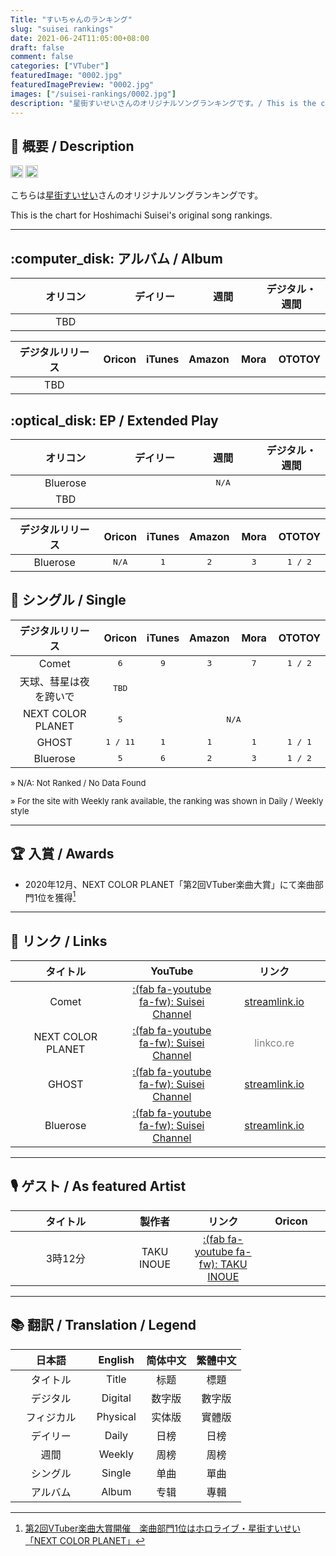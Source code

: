 ```yaml
---
Title: "すいちゃんのランキング"
slug: "suisei rankings"
date: 2021-06-24T11:05:00+08:00
draft: false
comment: false
categories: ["VTuber"]
featuredImage: "0002.jpg"
featuredImagePreview: "0002.jpg"
images: ["/suisei-rankings/0002.jpg"]
description: "星街すいせいさんのオリジナルソングランキングです。/ This is the chart for Hoshimachi Suisei's original song rankings."
---
```


## :memo: 概要 / Description

<a href="https://twitter.com/suisei_hosimati"><img src="https://img.shields.io/badge/Twitter-@suisei__hosimati-0075bd?style=flat-square&logo=twitter" height="20"></img></a> <a href="https://www.youtube.com/channel/UC5CwaMl1eIgY8h02uZw7u8A"><img src="https://img.shields.io/badge/YouTube-Suisei%20Channel-d40000?style=flat-square&logo=youtube" height="20"></img></a>

こちらは[星街すいせい](https://twitter.com/suisei_hosimati)さんのオリジナルソングランキングです。

This is the chart for Hoshimachi Suisei's original song rankings.

<!--more-->

---

## :computer_disk: アルバム / Album

<!--Album Oricon start-->

<table>
	<thead>
	<tr>
		<th style="text-align:center" width=35%>オリコン</th>
		<th style="text-align:center" width=21.67%>デイリー</th>
		<th style="text-align:center" width=21.67%>週間</th>
		<th style="text-align:center" width=21.67%>デジタル・週間</th>
	</tr>
	</thead>
	<tbody>
		<tr>
			<td style="text-align:center">TBD</td>
			<td style="text-align:center"><font face="monospace"></font></td> <!--Phy Daily-->
			<td style="text-align:center"><font face="monospace"></font></td> <!--Phy Weekly-->
			<td style="text-align:center"><font face="monospace"></font></td> <!--Digital Weekly-->
		</tr>
	</tbody>
</table>

<!--Album Oricon end-->

<!--Album other site start-->

<table>
	<thead>
		<tr>
			<th style="text-align:center" width=35%>デジタルリリース</th>
			<th style="text-align:center" width=13%>Oricon</th>
			<th style="text-align:center" width=13%>iTunes</th>
			<th style="text-align:center" width=13%>Amazon</th>
			<th style="text-align:center" width=13%>Mora</th>
			<th style="text-align:center" width=13%>OTOTOY</th>
		</tr>
	</thead>
	<tbody>
		<tr>
			<td style="text-align:center">TBD</td>
			<td style="text-align:center"><font face="monospace"></font></td> <!--Oricon-->
			<td style="text-align:center"><font face="monospace"></font></td> <!--iTunes-->
			<td style="text-align:center"><font face="monospace"></font></td> <!--Amazon-->
			<td style="text-align:center"><font face="monospace"></font></td> <!--Mora-->
			<td style="text-align:center"><font face="monospace"></font></td> <!--OTOTOY-->
		</tr>
	</tbody>
</table>

<!--Album other site end-->

## :optical_disk: EP / Extended Play

<!--EP Oricon start-->

<table>
	<thead>
		<tr>
			<th style="text-align:center" width=35%>オリコン</th>
			<th style="text-align:center" width=21.67%>デイリー</th>
			<th style="text-align:center" width=21.67%>週間</th>
			<th style="text-align:center" width=21.67%>デジタル・週間</th>
		</tr>
	</thead>
	<tbody>
		<tr>
			<td style="text-align:center">Bluerose</td>
			<td style="text-align:center" colspan=3><font face="monospace">N/A</font></td>
		</tr>
		<tr>
			<td style="text-align:center">TBD</td>
			<td style="text-align:center"><font face="monospace"></font></td> <!--Phy Daily-->
			<td style="text-align:center"><font face="monospace"></font></td> <!--Phy Weekly-->
			<td style="text-align:center"><font face="monospace"></font></td> <!--Digital Weekly-->
		</tr>
	</tbody>
</table>

<!--EP Oricon end-->

<!--EP other site start-->

<table>
	<thead>
		<tr>
			<th style="text-align:center" width=35%>デジタルリリース</th>
			<th style="text-align:center" width=13%>Oricon</th>
			<th style="text-align:center" width=13%>iTunes</th>
			<th style="text-align:center" width=13%>Amazon</th>
			<th style="text-align:center" width=13%>Mora</th>
			<th style="text-align:center" width=13%>OTOTOY</th>
		</tr>
	</thead>
	<tbody>
		<tr>
			<td style="text-align:center">Bluerose</td>
			<td style="text-align:center"><font face="monospace">N/A</font></td> <!--Oricon-->
			<td style="text-align:center"><font face="monospace">1</font></td> <!--iTunes-->
			<td style="text-align:center"><font face="monospace">2</font></td> <!--Amazon-->
			<td style="text-align:center"><font face="monospace">3</font></td> <!--Mora-->
			<td style="text-align:center"><font face="monospace">1 / 2</font></td> <!--OTOTOY-->
		</tr>
	</tbody>
</table>

<!--EP other site end-->

## :musical_note: シングル / Single

<table>
	<thead>
		<tr>
			<th style="text-align:center" width=35%>デジタルリリース</th>
			<th style="text-align:center" width=13%>Oricon</th>
			<th style="text-align:center" width=13%>iTunes</th>
			<th style="text-align:center" width=13%>Amazon</th>
			<th style="text-align:center" width=13%>Mora</th>
			<th style="text-align:center" width=13%>OTOTOY</th>
		</tr>
	</thead>
	<tbody>
		<tr>
			<td style="text-align:center">Comet</td>
			<td style="text-align:center"><font face="monospace">6</font></td> <!--Oricon-->
			<td style="text-align:center"><font face="monospace">9</font></td> <!--iTunes-->
			<td style="text-align:center"><font face="monospace">3</font></td> <!--Amazon-->
			<td style="text-align:center"><font face="monospace">7</font></td> <!--Mora-->
			<td style="text-align:center"><font face="monospace">1 / 2</font></td> <!--OTOTOY-->
		</tr>
		<tr>
			<td style="text-align:center">天球、彗星は夜を跨いで</td>
			<td style="text-align:center"><font face="monospace">TBD</font></td> <!--Oricon-->
			<td style="text-align:center"><font face="monospace"></font></td> <!--iTunes-->
			<td style="text-align:center"><font face="monospace"></font></td> <!--Amazon-->
			<td style="text-align:center"><font face="monospace"></font></td> <!--Mora-->
			<td style="text-align:center"><font face="monospace"></font></td> <!--OTOTOY-->
		</tr>
		<tr>
			<td style="text-align:center">NEXT COLOR PLANET</td>
			<td style="text-align:center"><font face="monospace">5</font></td> <!--Oricon-->
			<td style="text-align:center" colspan=4><font face="monospace">N/A</font></td>
		</tr>
		<tr>
			<td style="text-align:center">GHOST</td>
			<td style="text-align:center"><font face="monospace">1 / 11</font></td> <!--Oricon-->
			<td style="text-align:center"><font face="monospace">1</font></td> <!--iTunes-->
			<td style="text-align:center"><font face="monospace">1</font></td> <!--Amazon-->
			<td style="text-align:center"><font face="monospace">1</font></td> <!--Mora-->
			<td style="text-align:center"><font face="monospace">1 / 1</font></td> <!--OTOTOY-->
		</tr>
		<tr>
			<td style="text-align:center">Bluerose</td>
			<td style="text-align:center"><font face="monospace">5</font></td> <!--Oricon-->
			<td style="text-align:center"><font face="monospace">6</font></td> <!--iTunes-->
			<td style="text-align:center"><font face="monospace">2</font></td> <!--Amazon-->
			<td style="text-align:center"><font face="monospace">3</font></td> <!--Mora-->
			<td style="text-align:center"><font face="monospace">1 / 2</font></td> <!--OTOTOY-->
		</tr>
	</tbody>
</table>

<font size="2">

» N/A: Not Ranked / No Data Found

» For the site with Weekly rank available, the ranking was shown in Daily / Weekly style

</font>

---

## :trophy: 入賞 / Awards

- 2020年12月、NEXT COLOR PLANET「第2回VTuber楽曲大賞」にて楽曲部門1位を獲得[^1]

---

## :link: リンク / Links

<table>
	<thead>
		<tr>
			<th style="text-align:center" width=35%>タイトル</th>
			<th style="text-align:center" width=32.5%>YouTube</th>
			<th style="text-align:center" width=32.5%>リンク</th>
		</tr>
	</thead>
	<tbody>
		<tr>
			<td style="text-align:center">Comet</td>
			<td style="text-align:center"><a href="https://www.youtube.com/watch?v=3cqV5BKJHyk">:(fab fa-youtube fa-fw): Suisei Channel</a></td>
			<td style="text-align:center"><a href="https://suisei.streamlink.to/bluerose"><i class="fas fa-meteor"></i> streamlink.io</a></td>
		</tr>
		<tr>
			<td style="text-align:center">NEXT COLOR PLANET</td>
			<td style="text-align:center"><a href="https://www.youtube.com/watch?v=vQHVGXdcqEQ">:(fab fa-youtube fa-fw): Suisei Channel</a></td>
			<td style="text-align:center"><font color="grey"><i class="fas fa-link"></i> linkco.re</font></td>
		</tr>
		<tr>
			<td style="text-align:center">GHOST</td>
			<td style="text-align:center"><a href="https://www.youtube.com/watch?v=IKKar5SS29E">:(fab fa-youtube fa-fw): Suisei Channel</a></td>
			<td style="text-align:center"><a href="https://suisei.streamlink.to/GHOST"><i class="fas fa-ghost"></i> streamlink.io</a></td>
		</tr>
		<tr>
			<td style="text-align:center">Bluerose</td>
			<td style="text-align:center"><a href="https://www.youtube.com/watch?v=ZfDYRy17CBY">:(fab fa-youtube fa-fw): Suisei Channel</a></td>
			<td style="text-align:center"><a href="https://suisei.streamlink.to/bluerose"><i class="fas fa-meteor"></i> streamlink.io</a></td>
		</tr>
	</tbody>
</table>

---

## :studio_microphone: ゲスト / As featured Artist

<table>
	<thead>
	<tr>
		<th style="text-align:center" width=35%>タイトル</th>
		<th style="text-align:center" width=21.67%>製作者</th>
		<th style="text-align:center" width=21.67%>リンク</th>
		<th style="text-align:center" width=21.67%>Oricon</th>
	</tr>
	</thead>
	<tbody>
		<tr>
			<td style="text-align:center">3時12分</td>
			<td style="text-align:center">TAKU INOUE</td> <!--Phy Daily-->
			<td style="text-align:center"><a href="https://www.youtube.com/watch?v=vQHVGXdcqEQ">:(fab fa-youtube fa-fw): TAKU INOUE</a></td> <!--Phy Weekly-->
			<td style="text-align:center"><font face="monospace"></font></td> <!--Digital Weekly-->
		</tr>
	</tbody>
</table>

---

## :books: 翻訳 / Translation / Legend

<table>
	<thead>
		<tr>
			<th style="text-align:center" width=35%>日本語</th>
			<th style="text-align:center" width=21.67%>English</th>
			<th style="text-align:center" width=21.67%>简体中文</th>
			<th style="text-align:center" width=21.67%>繁體中文</th>
		</tr>
	</thead>
	<tbody>
		<tr>
			<td style="text-align:center">タイトル</td>
			<td style="text-align:center">Title</td>
			<td style="text-align:center">标题</td>
			<td style="text-align:center">標題</td>
		</tr>
		<tr>
			<td style="text-align:center">デジタル</td>
			<td style="text-align:center">Digital</td>
			<td style="text-align:center">数字版</td>
			<td style="text-align:center">數字版</td>
		</tr>
		<tr>
			<td style="text-align:center">フィジカル</td>
			<td style="text-align:center">Physical</td>
			<td style="text-align:center">实体版</td>
			<td style="text-align:center">實體版</td>
		</tr>
		<tr>
			<td style="text-align:center">デイリー</td>
			<td style="text-align:center">Daily</td>
			<td style="text-align:center">日榜</td>
			<td style="text-align:center">日榜</td>
		</tr>
		<tr>
			<td style="text-align:center">週間</td>
			<td style="text-align:center">Weekly</td>
			<td style="text-align:center">周榜</td>
			<td style="text-align:center">周榜</td>
		</tr>
		<tr>
			<td style="text-align:center">シングル</td>
			<td style="text-align:center">Single</td>
			<td style="text-align:center">单曲</td>
			<td style="text-align:center">單曲</td>
		</tr>
		<tr>
			<td style="text-align:center">アルバム</td>
			<td style="text-align:center">Album</td>
			<td style="text-align:center">专辑</td>
			<td style="text-align:center">專輯</td>
		</tr>
	</tbody>
</table>

[^1]: [第2回VTuber楽曲大賞開催　楽曲部門1位はホロライブ・星街すいせい「NEXT COLOR PLANET」](https://panora.tokyo/archives/14764)
